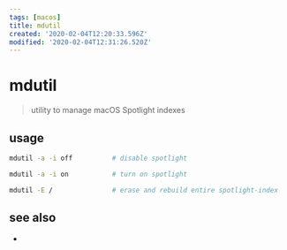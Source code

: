 ```yaml
---
tags: [macos]
title: mdutil
created: '2020-02-04T12:20:33.596Z'
modified: '2020-02-04T12:31:26.520Z'
---
```


# mdutil

> utility to manage macOS Spotlight indexes

## usage
```sh
mdutil -a -i off          # disable spotlight

mdutil -a -i on           # turn on spotlight

mdutil -E /               # erase and rebuild entire spotlight-index
```
## see also
- 

